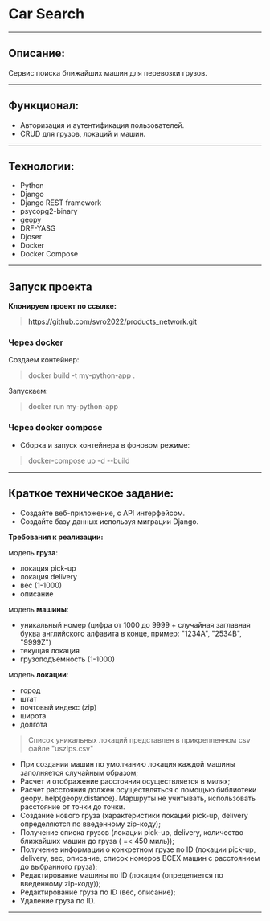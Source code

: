 # Car Search

----------------------------------------------------

## Описание:

Сервис поиска ближайших машин для перевозки грузов.
<p>

------------------------------------------------------------------------------------------------

## Функционал:
- Авторизация и аутентификация пользователей.
- CRUD для грузов, локаций и машин.

----------------------------------------------------------------

## Технологии:
- Python
- Django
- Django REST framework
- psycopg2-binary
- geopy
- DRF-YASG
- Djoser
- Docker
- Docker Compose

------------------------------------------------------------------------------------------------

## Запуск проекта 

**Клонируем проект по ссылке:**
> https://github.com/svro2022/products_network.git

### Через docker
Создаем контейнер:
> docker build -t my-python-app .

Запускаем:
> docker run my-python-app


### Через docker compose
- Сборка и запуск контейнера в фоновом режиме:
> docker-compose up -d --build

----------------------------------------------------------------

## Краткое техническое задание:

- Создайте веб-приложение, с API интерфейсом.
- Создайте базу данных используя миграции Django.

**Требования к реализации:**

модель **груза**:
- локация pick-up
- локация delivery
- вес (1-1000)
- описание

модель **машины**:
- уникальный номер (цифра от 1000 до 9999 + случайная заглавная буква английского алфавита в конце, пример: "1234A", "2534B", "9999Z")
- текущая локация
- грузоподъемность (1-1000)

модель **локации**:
- город
- штат
- почтовый индекс (zip)
- широта
- долгота

> Список уникальных локаций представлен в прикрепленном csv файле "uszips.csv"

- При создании машин по умолчанию локация каждой машины заполняется случайным образом;
- Расчет и отображение расстояния осуществляется в милях;
- Расчет расстояния должен осуществляться с помощью библиотеки geopy. help(geopy.distance). Маршруты не учитывать, использовать расстояние от точки до точки.
- Создание нового груза (характеристики локаций pick-up, delivery определяются по введенному zip-коду);
- Получение списка грузов (локации pick-up, delivery, количество ближайших машин до груза ( =< 450 миль));
- Получение информации о конкретном грузе по ID (локации pick-up, delivery, вес, описание, список номеров ВСЕХ машин с расстоянием до выбранного груза);
- Редактирование машины по ID (локация (определяется по введенному zip-коду));
- Редактирование груза по ID (вес, описание);
- Удаление груза по ID.
--------------------------
